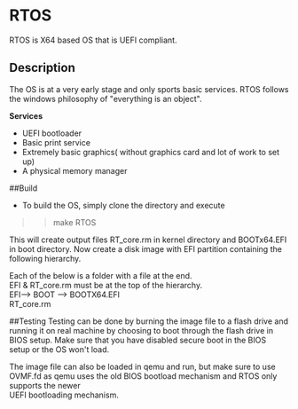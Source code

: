 # RTOS
RTOS is X64 based OS that is UEFI compliant.

## Description
The OS is at a very early stage and only sports basic services. RTOS follows the windows philosophy of "everything is an object".

**Services**
* UEFI bootloader
* Basic print service 
* Extremely basic graphics( without graphics card and lot of work to set up)
* A physical memory manager

##Build

* To build the OS, simply clone the directory and execute 
>>make RTOS

This will create output files RT_core.rm in kernel directory and BOOTx64.EFI in boot directory.
Now create a disk image with EFI partition containing the following hierarchy.

Each of the below is a folder with a file at the end.  
EFI & RT_core.rm must be at the top of the hierarchy.  
EFI--> BOOT --> BOOTX64.EFI  
RT_core.rm  

##Testing 
Testing can be done by burning the image file to a flash drive and running it on real machine by choosing to boot through the flash drive in BIOS setup.
Make sure that you have disabled secure boot in the BIOS setup or the OS won't load.

The image file can also be loaded in qemu and run, but make sure to use OVMF.fd as qemu uses the old BIOS bootload mechanism and RTOS only supports the newer   
UEFI bootloading mechanism.


